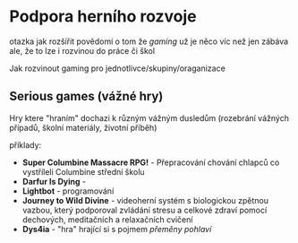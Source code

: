 # Podpora herního rozvoje
otazka jak rozšířit povědomí o tom že *gaming* už je něco víc než jen zábáva ale, že to lze i rozvinou do práce či škol

Jak rozvinout gaming pro jednotlivce/skupiny/oraganizace

## Serious games (vážné hry)
Hry ktere "hraním" dochazi k různým vážným dusledům (rozebrání vážných případů, školní materiály, životní příběh)

příklady:
- **Super Columbine Massacre RPG!** - Přepracování chování chlapců co vystříleli Columbine střední školu
- **Darfur Is Dying** - 
- **Lightbot** - programování
- **Journey to Wild Divine** - videoherní systém s biologickou zpětnou vazbou, který podporoval zvládání stresu a celkové zdraví pomocí dechových, meditačních a relaxačních cvičení
- **Dys4ia** - "hra" hrající si s pojmem *přeměny pohlaví*